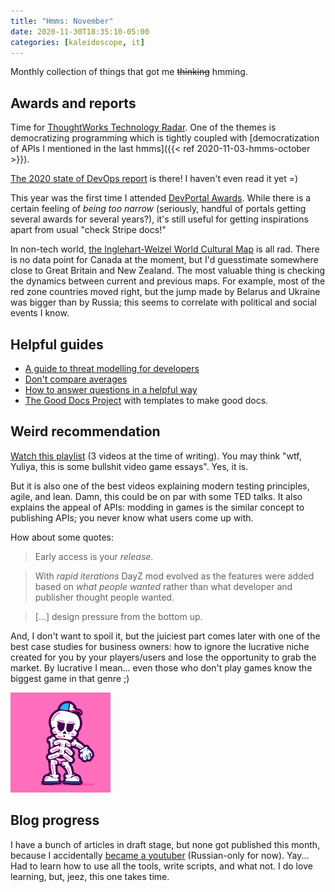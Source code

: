 ```yaml
---
title: "Hmms: November"
date: 2020-11-30T18:35:10-05:00
categories: [kaleidoscope, it]
---
```


Monthly collection of things that got me ~~thinking~~ hmming.

## Awards and reports

Time for [ThoughtWorks Technology Radar](https://www.thoughtworks.com/radar). One of the themes is democratizing programming which is tightly coupled with [democratization of APIs I mentioned in the last hmms]({{< ref 2020-11-03-hmms-october >}}).

[The 2020 state of DevOps report](https://puppet.com/resources/report/2020-state-of-devops-report/) is there! I haven't even read it yet =)

This year was the first time I attended [DevPortal Awards](https://devportalawards.org/winners). While there is a certain feeling of  *being too narrow* (seriously, handful of portals getting several awards for several years?), it's still useful for getting inspirations apart from usual "check Stripe docs!"

In non-tech world, [the Inglehart-Welzel World Cultural Map](http://www.worldvaluessurvey.org/photos/cultural_map_2020.jpg) is all rad. There is no data point for Canada at the moment, but I'd guesstimate somewhere close to Great Britain and New Zealand. The most valuable thing is checking the dynamics between current and previous maps. For example, most of the red zone countries moved right, but the jump made by Belarus and Ukraine was bigger than by Russia; this seems to correlate with political and social events I know. 

## Helpful guides
- [A guide to threat modelling for developers](https://martinfowler.com/articles/agile-threat-modelling.html)
- [Don't compare averages](https://martinfowler.com/articles/dont-compare-averages.html)
- [How to answer questions in a helpful way](https://jvns.ca/blog/answer-questions-well/)
- [The Good Docs Project](https://thegooddocsproject.dev/) with templates to make good docs.

## Weird recommendation
[Watch this playlist](https://www.youtube.com/playlist?list=PLBitIgZ_UvGFNHPFlRg4834gYBmbYmdr7) (3 videos at the time of writing). You may think "wtf, Yuliya, this is some bullshit video game essays". Yes, it is.

But it is also one of the best videos explaining modern testing principles, agile, and lean. Damn, this could be on par with some TED talks. It also explains the appeal of APIs: modding in games is the similar concept to publishing APIs; you never know what users come up with. 

How about some quotes:

> Early access is your *release*.

> With *rapid iterations* DayZ mod evolved as the features were added based on *what people wanted* rather than what developer and publisher thought people wanted.

> [...] design pressure from the bottom up.



And, I don't want to spoil it, but the juiciest part comes later with one of the best case studies for business owners: how to ignore the lucrative niche created for you by your players/users and lose the opportunity to grab the market. By lucrative I mean... even those who don't play games know the biggest game in that genre ;)

![Floss dance](floss.gif)

## Blog progress
I have a bunch of articles in draft stage, but none got published this month, because I accidentally [became a youtuber](https://www.youtube.com/channel/UCjUKyZccRzEiawqx2ysFrlQ) (Russian-only for now). Yay... Had to learn how to use all the tools, write scripts, and what not. I do love learning, but, jeez, this one takes time.
